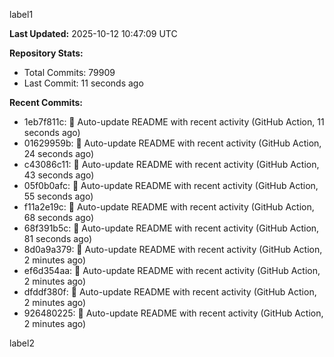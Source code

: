 
label1 
<!-- ACTIVITY_START -->
**Last Updated:** 2025-10-12 10:47:09 UTC

**Repository Stats:**
- Total Commits: 79909
- Last Commit: 11 seconds ago

**Recent Commits:**
- 1eb7f811c: 🤖 Auto-update README with recent activity (GitHub Action, 11 seconds ago)
- 01629959b: 🤖 Auto-update README with recent activity (GitHub Action, 24 seconds ago)
- c43086c11: 🤖 Auto-update README with recent activity (GitHub Action, 43 seconds ago)
- 05f0b0afc: 🤖 Auto-update README with recent activity (GitHub Action, 55 seconds ago)
- f11a2e19c: 🤖 Auto-update README with recent activity (GitHub Action, 68 seconds ago)
- 68f391b5c: 🤖 Auto-update README with recent activity (GitHub Action, 81 seconds ago)
- 8d0a9a379: 🤖 Auto-update README with recent activity (GitHub Action, 2 minutes ago)
- ef6d354aa: 🤖 Auto-update README with recent activity (GitHub Action, 2 minutes ago)
- dfddf380f: 🤖 Auto-update README with recent activity (GitHub Action, 2 minutes ago)
- 926480225: 🤖 Auto-update README with recent activity (GitHub Action, 2 minutes ago)
<!-- ACTIVITY_END -->

label2
